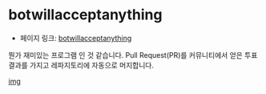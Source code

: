 # botwillacceptanything

 - 페이지 링크: [botwillacceptanything](https://github.com/botwillacceptanything/botwillacceptanything)

뭔가 재미있는 프로그램 인 것 같습니다.
Pull Request(PR)를 커뮤니티에서 얻은 투표 결과를 가지고 레파지토리에 자동으로 머지합니다.

[img](https://raw.githubusercontent.com/TeamSEGO/github-trend-kr/master/img/011-15.png)


